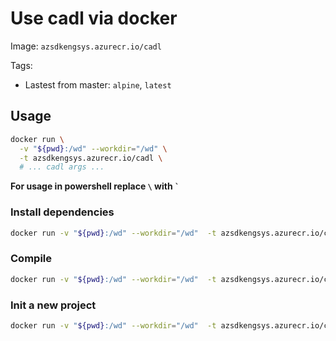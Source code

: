 # Use cadl via docker

Image: `azsdkengsys.azurecr.io/cadl`

Tags:

- Lastest from master: `alpine`, `latest`

## Usage

```bash
docker run \
  -v "${pwd}:/wd" --workdir="/wd" \
  -t azsdkengsys.azurecr.io/cadl \
  # ... cadl args ...
```

**For usage in powershell replace `\` with `` ` ``**

### Install dependencies

```bash
docker run -v "${pwd}:/wd" --workdir="/wd"  -t azsdkengsys.azurecr.io/cadl install
```

### Compile

```bash
docker run -v "${pwd}:/wd" --workdir="/wd"  -t azsdkengsys.azurecr.io/cadl compile .
```

### Init a new project

```bash
docker run -v "${pwd}:/wd" --workdir="/wd"  -t azsdkengsys.azurecr.io/cadl init
```

